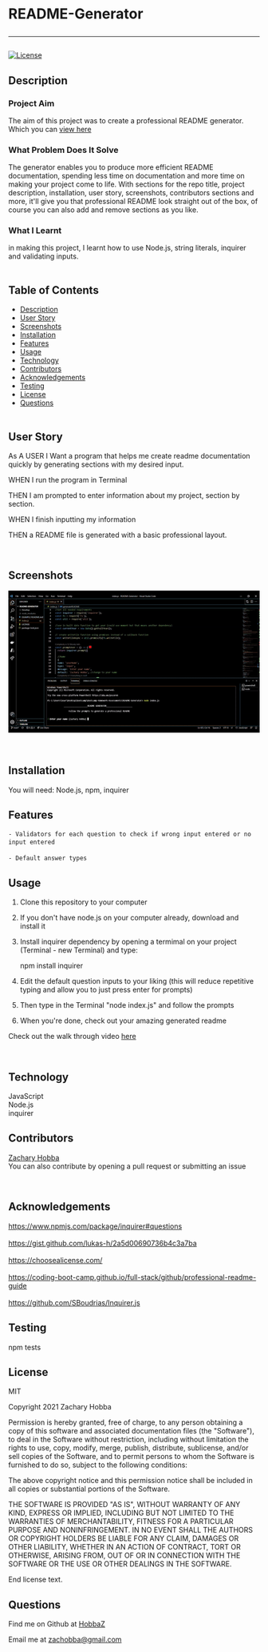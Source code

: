 
# README-Generator<hr>
[![License](https://img.shields.io/badge/License-MIT-blue.svg)](https://choosealicense.com/licenses/mit/)

## Description
 
  <h3>Project Aim</h3>

  The aim of this project was to create a professional README generator.
  Which you can [view here](https://github.com/HobbaZ/README-Generator)

  <h3>What Problem Does It Solve</h3>

  The generator enables you to produce more efficient README documentation, spending less time on documentation and 
  more time on making your project come to life. With sections for the repo title, project description, installation, user story, screenshots, contributors sections and more,
  it'll give you that professional README look straight out of the box, of course you can also add and remove sections as you like.

  <h3>What I Learnt</h3>

  in making this project, I learnt how to use Node.js, string literals, inquirer and validating inputs.
  <br><br>

## Table of Contents
- [Description](#description)
- [User Story](#userstory)
- [Screenshots](#screenshots)
- [Installation](#installation)
- [Features](#features)
- [Usage](#usage)
- [Technology](#technology)
- [Contributors](#contributors)
- [Acknowledgements](#acknowledgements)
- [Testing](#testing)
- [License](#license)
- [Questions](#questions)<br><br>

## User Story

  As A USER I Want a program that helps me create readme documentation quickly by generating sections with my desired input.

  WHEN I run the program in Terminal

  THEN I am prompted to enter information about my project, section by section.

  WHEN I finish inputting my information

  THEN a README file is generated with a basic professional layout.
  
<br>

## Screenshots

  ![gif of program start](/Develop/assets/images/README-gen.gif)
  
<br>

## Installation
You will need: 
Node.js, npm, inquirer
<br>

## Features

    - Validators for each question to check if wrong input entered or no input entered

    - Default answer types
    

## Usage

  1. Clone this repository to your computer
  2. If you don't have node.js on your computer already, download and install it
  3. Install inquirer dependency by opening a termimal on your project (Terminal - new Terminal) and type:

      npm install inquirer 

  4. Edit the default question inputs to your liking (this will reduce repetitive typing and allow you to just press enter for prompts)
  5. Then type in the Terminal "node index.js" and follow the prompts
  6. When you're done, check out your amazing generated readme

  Check out the walk through video [here](https://youtu.be/urMxvyrO1TM)
  
<br>

## Technology
JavaScript<br>Node.js<br>inquirer
<br>
 
## Contributors

  [Zachary Hobba](https://github.com/HobbaZ)<br> 
  You can also contribute by opening a pull request or submitting an issue
  
<br>

## Acknowledgements
https://www.npmjs.com/package/inquirer#questions<br><br>https://gist.github.com/lukas-h/2a5d00690736b4c3a7ba<br><br>https://choosealicense.com/<br><br>https://coding-boot-camp.github.io/full-stack/github/professional-readme-guide<br><br>https://github.com/SBoudrias/Inquirer.js
<br>

## Testing
npm tests
<br>

## License
MIT

Copyright 2021 Zachary Hobba

Permission is hereby granted, free of charge, to any person obtaining a copy of this software and associated documentation files (the "Software"), to deal in the Software without restriction, including without limitation the rights to use, copy, modify, merge, publish, distribute, sublicense, and/or sell copies of the Software, and to permit persons to whom the Software is furnished to do so, subject to the following conditions:

The above copyright notice and this permission notice shall be included in all copies or substantial portions of the Software.
    
THE SOFTWARE IS PROVIDED "AS IS", WITHOUT WARRANTY OF ANY KIND, EXPRESS OR IMPLIED, INCLUDING BUT NOT LIMITED TO THE WARRANTIES OF MERCHANTABILITY, FITNESS FOR A PARTICULAR PURPOSE AND NONINFRINGEMENT. IN NO EVENT SHALL THE AUTHORS OR COPYRIGHT HOLDERS BE LIABLE FOR ANY CLAIM, DAMAGES OR OTHER LIABILITY, WHETHER IN AN ACTION OF CONTRACT, TORT OR OTHERWISE, ARISING FROM, OUT OF OR IN CONNECTION WITH THE SOFTWARE OR THE USE OR OTHER DEALINGS IN THE SOFTWARE.
    
End license text.
<br>

## Questions
Find me on Github at [HobbaZ](https://github.com/HobbaZ)

Email me at [zachobba@gmail.com](zachobba@gmail.com)
